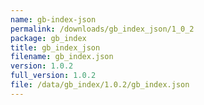```yaml
---
name: gb-index-json
permalink: /downloads/gb_index_json/1_0_2
package: gb_index
title: gb_index_json
filename: gb_index.json
version: 1.0.2
full_version: 1.0.2
file: /data/gb_index/1.0.2/gb_index.json
---
```

